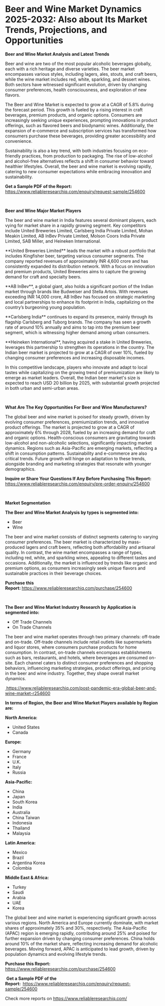 <p><h1>Beer and Wine Market Dynamics 2025-2032: Also about Its Market Trends, Projections, and Opportunities</h1></p><p><strong>Beer and Wine Market Analysis and Latest Trends</strong></p>
<p><p>Beer and wine are two of the most popular alcoholic beverages globally, each with a rich heritage and diverse varieties. The beer market encompasses various styles, including lagers, ales, stouts, and craft beers, while the wine market includes red, white, sparkling, and dessert wines. Both sectors have witnessed significant evolution, driven by changing consumer preferences, health consciousness, and exploration of new flavors.</p><p>The Beer and Wine Market is expected to grow at a CAGR of 5.8% during the forecast period. This growth is fueled by a rising interest in craft beverages, premium products, and organic options. Consumers are increasingly seeking unique experiences, prompting innovations in product offerings, such as flavored beers and biodynamic wines. Additionally, the expansion of e-commerce and subscription services has transformed how consumers purchase these beverages, providing greater accessibility and convenience.</p><p>Sustainability is also a key trend, with both industries focusing on eco-friendly practices, from production to packaging. The rise of low-alcohol and alcohol-free alternatives reflects a shift in consumer behavior toward healthier lifestyles. Overall, the beer and wine market is evolving rapidly, catering to new consumer expectations while embracing innovation and sustainability.</p></p>
<p><strong>Get a Sample PDF of the Report:&nbsp;</strong> <a href="https://www.reliableresearchiq.com/enquiry/request-sample/254600?utm_campaign=2947&utm_medium=2&utm_source=Github&utm_content=ia&utm_term=30032025&utm_id=beer-and-wine">https://www.reliableresearchiq.com/enquiry/request-sample/254600</a></p>
<p>&nbsp;</p>
<p><strong>Beer and Wine Major Market Players</strong></p>
<p><p>The beer and wine market in India features several dominant players, each vying for market share in a rapidly growing segment. Key competitors include United Breweries Limited, Carlsberg India Private Limited, Mohan Meakin Limited, AB InBev Private Limited, Molson Coors India Private Limited, SAB Miller, and Heineken International. </p><p>**United Breweries Limited** leads the market with a robust portfolio that includes Kingfisher beer, targeting various consumer segments. The company reported revenues of approximately INR 4,600 crore and has consistently expanded its distribution network. With a focus on innovation and premium products, United Breweries aims to capture the growing demand for craft and specialty beers.</p><p>**AB InBev**, a global giant, also holds a significant portion of the Indian market through brands like Budweiser and Stella Artois. With revenues exceeding INR 14,000 crore, AB InBev has focused on strategic marketing and local partnerships to enhance its footprint in India, capitalizing on the country’s burgeoning young population.</p><p>**Carlsberg India** continues to expand its presence, mainly through its flagship Carlsberg and Tuborg brands. The company has seen a growth rate of around 10% annually and aims to tap into the premium beer segment, which is witnessing higher demand among urban consumers.</p><p>**Heineken International**, having acquired a stake in United Breweries, leverages this partnership to strengthen its operations in the country. The Indian beer market is projected to grow at a CAGR of over 10%, fueled by changing consumer preferences and increasing disposable incomes.</p><p>In this competitive landscape, players who innovate and adapt to local tastes while capitalizing on the growing trend of premiumization are likely to emerge as market leaders. Overall, the Indian beer market's size is expected to reach USD 20 billion by 2025, with substantial growth projected in both urban and semi-urban areas.</p></p>
<p>&nbsp;</p>
<p><strong>What Are The Key Opportunities For Beer and Wine Manufacturers?</strong></p>
<p><p>The global beer and wine market is poised for steady growth, driven by evolving consumer preferences, premiumization trends, and innovative product offerings. The market is projected to grow at a CAGR of approximately 6% through 2028, fueled by an increasing demand for craft and organic options. Health-conscious consumers are gravitating towards low-alcohol and non-alcoholic selections, significantly impacting market dynamics. Regions such as Asia-Pacific are emerging markets, reflecting a shift in consumption patterns. Sustainability and e-commerce are also critical trends. Future growth will hinge on adaptation to these trends, alongside branding and marketing strategies that resonate with younger demographics.</p></p>
<p><strong>Inquire or Share Your Questions If Any Before Purchasing This Report:</strong> <a href="https://www.reliableresearchiq.com/enquiry/pre-order-enquiry/254600?utm_campaign=2947&utm_medium=2&utm_source=Github&utm_content=ia&utm_term=30032025&utm_id=beer-and-wine">https://www.reliableresearchiq.com/enquiry/pre-order-enquiry/254600</a></p>
<p>&nbsp;</p>
<p><strong>Market Segmentation</strong></p>
<p><strong>The Beer and Wine Market Analysis by types is segmented into:</strong></p>
<p><ul><li>Beer</li><li>Wine</li></ul></p>
<p><p>The beer and wine market consists of distinct segments catering to varying consumer preferences. The beer market is characterized by mass-produced lagers and craft beers, reflecting both affordability and artisanal quality. In contrast, the wine market encompasses a range of types, including red, white, and sparkling wines, appealing to different tastes and occasions. Additionally, the market is influenced by trends like organic and premium options, as consumers increasingly seek unique flavors and sustainable practices in their beverage choices.</p></p>
<p><strong>Purchase this Report:&nbsp;</strong><a href="https://www.reliableresearchiq.com/purchase/254600?utm_campaign=2947&utm_medium=2&utm_source=Github&utm_content=ia&utm_term=30032025&utm_id=beer-and-wine">https://www.reliableresearchiq.com/purchase/254600</a></p>
<p>&nbsp;</p>
<p><strong>The Beer and Wine Market Industry Research by Application is segmented into:</strong></p>
<p><ul><li>Off Trade Channels</li><li>On Trade Channels</li></ul></p>
<p><p>The beer and wine market operates through two primary channels: off-trade and on-trade. Off-trade channels include retail outlets like supermarkets and liquor stores, where consumers purchase products for home consumption. In contrast, on-trade channels encompass establishments such as bars, restaurants, and hotels, where beverages are consumed on-site. Each channel caters to distinct consumer preferences and shopping behaviors, influencing marketing strategies, product offerings, and pricing in the beer and wine industry. Together, they shape overall market dynamics.</p></p>
<p><a href="https://www.reliableresearchiq.com/post-pandemic-era-global-beer-and-wine-market-r254600?utm_campaign=2947&utm_medium=2&utm_source=Github&utm_content=ia&utm_term=30032025&utm_id=beer-and-wine">&nbsp;https://www.reliableresearchiq.com/post-pandemic-era-global-beer-and-wine-market-r254600</a></p>
<p><strong>In terms of Region, the Beer and Wine Market Players available by Region are:</strong></p>
<p>
    <p> <strong> North America: </strong>
        <ul>
            <li>United States</li>
            <li>Canada</li>
        </ul>
        </p> 
    <p> <strong> Europe: </strong>
        <ul>
            <li>Germany</li>
            <li>France</li>
            <li>U.K.</li>
            <li>Italy</li>
            <li>Russia</li>
        </ul>
        </p> 
    <p> <strong> Asia-Pacific: </strong>
        <ul>
            <li>China</li>
            <li>Japan</li>
            <li>South Korea</li>
            <li>India</li>
            <li>Australia</li>
            <li>China Taiwan</li>
            <li>Indonesia</li>
            <li>Thailand</li>
            <li>Malaysia</li>
        </ul>
        </p> 
    <p> <strong> Latin America: </strong>
        <ul>
            <li>Mexico</li>
            <li>Brazil</li>
            <li>Argentina Korea</li>
            <li>Colombia</li>
        </ul>
        </p> 
    <p> <strong> Middle East & Africa: </strong>
        <ul>
            <li>Turkey</li>
            <li>Saudi</li>
            <li>Arabia</li>
            <li>UAE</li>
            <li>Korea</li>
        </ul>
    </p>
    </p>
<p><p>The global beer and wine market is experiencing significant growth across various regions. North America and Europe currently dominate, with market shares of approximately 35% and 30%, respectively. The Asia-Pacific (APAC) region is emerging rapidly, contributing around 25% and poised for further expansion driven by changing consumer preferences. China holds around 10% of the market share, reflecting increasing demand for alcoholic beverages. Moving forward, APAC is anticipated to lead growth, driven by population dynamics and evolving lifestyle trends.</p></p>
<p><strong>Purchase this Report: </strong><a href="https://www.reliableresearchiq.com/purchase/254600?utm_campaign=2947&utm_medium=2&utm_source=Github&utm_content=ia&utm_term=30032025&utm_id=beer-and-wine">https://www.reliableresearchiq.com/purchase/254600</a></p>
<p>&nbsp;<strong>Get a Sample PDF of the Report:&nbsp;&nbsp;</strong><a href="https://www.reliableresearchiq.com/enquiry/request-sample/254600?utm_campaign=2947&utm_medium=2&utm_source=Github&utm_content=ia&utm_term=30032025&utm_id=beer-and-wine">https://www.reliableresearchiq.com/enquiry/request-sample/254600</a></p>
<p><strong></strong></p>
<p>Check more reports on <a href="https://www.reliableresearchiq.com/?utm_campaign=2947&utm_medium=2&utm_source=Github&utm_content=ia&utm_term=30032025&utm_id=beer-and-wine">https://www.reliableresearchiq.com/</a></p>